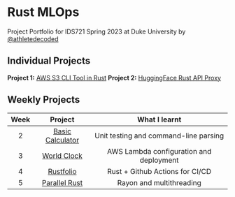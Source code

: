 # Rust MLOps

Project Portfolio for IDS721 Spring 2023 at Duke University by [@athletedecoded](https://github.com/athletedecoded)
## Individual Projects

**Project 1:** [AWS S3 CLI Tool in Rust](https://github.com/athletedecoded/rust-s3-cli)
**Project 2:** [HuggingFace Rust API Proxy](https://github.com/athletedecoded/hf-micro)

## Weekly Projects

| Week  | Project                            | What I learnt                         |
|:---:  |:-------------:                      |:----:                                 |
| 2     | [Basic Calculator](./calculator)   | Unit testing and command-line parsing |
| 3     | [World Clock](./worldclock)   | AWS Lambda configuration and deployment |
| 4     | [Rustfolio](https://github.com/athletedecoded/rustfolio)   | Rust + Github Actions for CI/CD |
| 5     | [Parallel Rust](./parallel)   | Rayon and multithreading |
